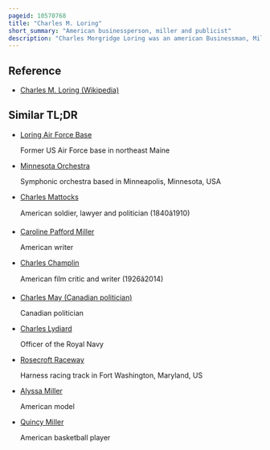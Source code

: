 ```yaml
---
pageid: 10570768
title: "Charles M. Loring"
short_summary: "American businessperson, miller and publicist"
description: "Charles Morgridge Loring was an american Businessman, Miller and Publicist. Raised in Maine to be a Sea Captain, loring instead became a civic Leader in Minneapolis, Minnesota where he was a wealthy Flour Miller and in Riverside, California where he helped to build the first City Hall. He was a popular and generous Man who enjoyed many Friends and Business Associations."
---
```


## Reference

- [Charles M. Loring (Wikipedia)](https://en.wikipedia.org/?curid=10570768)

## Similar TL;DR

- [Loring Air Force Base](/tldr/en/loring-air-force-base)

  Former US Air Force base in northeast Maine

- [Minnesota Orchestra](/tldr/en/minnesota-orchestra)

  Symphonic orchestra based in Minneapolis, Minnesota, USA

- [Charles Mattocks](/tldr/en/charles-mattocks)

  American soldier, lawyer and politician (1840â1910)

- [Caroline Pafford Miller](/tldr/en/caroline-pafford-miller)

  American writer

- [Charles Champlin](/tldr/en/charles-champlin)

  American film critic and writer (1926â2014)

- [Charles May (Canadian politician)](/tldr/en/charles-may-canadian-politician)

  Canadian politician

- [Charles Lydiard](/tldr/en/charles-lydiard)

  Officer of the Royal Navy

- [Rosecroft Raceway](/tldr/en/rosecroft-raceway)

  Harness racing track in Fort Washington, Maryland, US

- [Alyssa Miller](/tldr/en/alyssa-miller)

  American model

- [Quincy Miller](/tldr/en/quincy-miller)

  American basketball player
